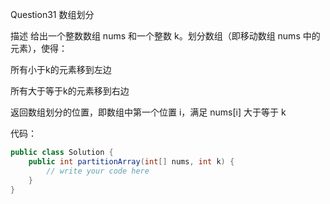 Question31  数组划分

描述
给出一个整数数组 nums 和一个整数 k。划分数组（即移动数组 nums 中的元素），使得：

所有小于k的元素移到左边

所有大于等于k的元素移到右边

返回数组划分的位置，即数组中第一个位置 i，满足 nums[i] 大于等于 k

代码：
```java
public class Solution {
    public int partitionArray(int[] nums, int k) {
        // write your code here
    }
}
```